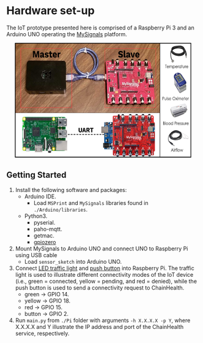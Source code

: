 # Hardware set-up
The IoT prototype presented here is comprised of a Raspberry Pi 3 and an Arduino UNO operating the [MySignals](http://www.my-signals.com/) platform. 
<p align="center">
  <img width="460" height="300" src="./iomt_platform.png">
</p>

## Getting Started
1. Install the following software and packages:
    - Arduino IDE.
        - Load `MSPrint` and `MySignals` libraries found in `./Arduino/libraries`.
    - Python3.
        - pyserial.
        - paho-mqtt.
        - getmac.
        - [gpiozero](https://gpiozero.readthedocs.io/en/stable/installing.html)
1. Mount MySignals to Arduino UNO and connect UNO to Raspberry Pi using USB cable
    - Load `sensor_sketch` into Arduino UNO.
1. Connect [LED traffic light](https://www.amazon.com/Pi-Traffic-Light-Raspberry-pack/dp/B00RIIGD30) and [push button](https://www.amazon.com/Youliang-unidades-Interruptor-Breakout-Raspberry/dp/B07TBKTGR3/ref=sr_1_1_sspa?keywords=push+button+module+for+arduino&qid=1656529514&s=electronics&sprefix=push+button+module%2Celectronics%2C78&sr=1-1-spons&psc=1&spLa=ZW5jcnlwdGVkUXVhbGlmaWVyPUEzRFVURkpKQUJDWjVCJmVuY3J5cHRlZElkPUEwMzgyNjI2MlZIREswSkQ4V0tUSSZlbmNyeXB0ZWRBZElkPUEwNTcyODIzMTFNWVdFR0dUR0ZEViZ3aWRnZXROYW1lPXNwX2F0ZiZhY3Rpb249Y2xpY2tSZWRpcmVjdCZkb05vdExvZ0NsaWNrPXRydWU=) into Raspberry Pi. The traffic light is used to illustrate different connectivity modes of the IoT device (i.e., green = connected, yellow = pending, and red = denied), while the push button is used to send a connectivity request to ChainHealth. 
    - green -> GPIO 14.
    - yellow -> GPIO 18.
    - red -> GPIO 15.
    - button -> GPIO 2.
1. Run `main.py` from `./Pi` folder with arguments `-h X.X.X.X -p Y`, where X.X.X.X and Y illustrate the IP address and port of the ChainHealth service, respectively.